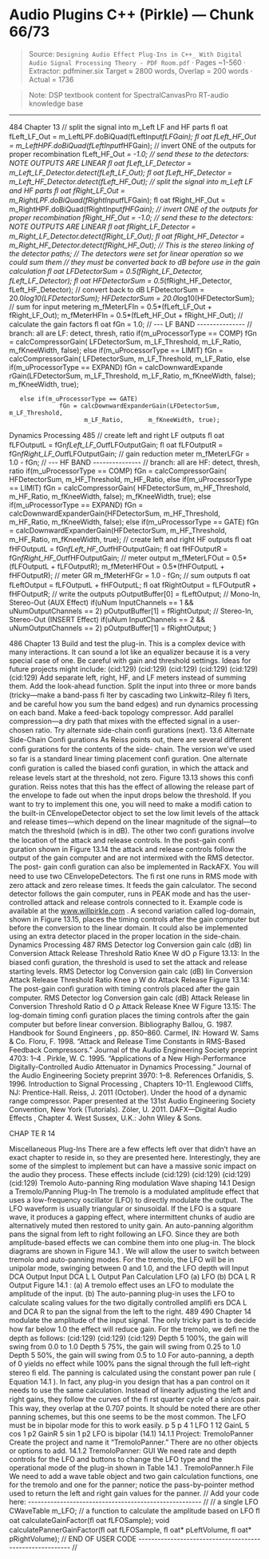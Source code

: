 # Audio Plugins C++ (Pirkle) — Chunk 66/73

> Source: `Designing Audio Effect Plug-Ins in C++_ With Digital Audio Signal Processing Theory - PDF Room.pdf` · Pages ~1-560 · Extractor: pdfminer.six
> Target ≈ 2800 words, Overlap = 200 words · Actual = 1736

> Note: DSP textbook content for SpectralCanvasPro RT-audio knowledge base

---
484  Chapter 13
      // split the signal into m_Left LF and HF parts
       ﬂ oat fLeft_LF_Out = m_LeftLPF.doBiQuad(fLeftInput*fLFGain);
       ﬂ oat fLeft_HF_Out = m_LeftHPF.doBiQuad(fLeftInput*fHFGain);
      // invert ONE of the outputs for proper recombination
       fLeft_HF_Out *= -1.0;
      // send these to the detectors: NOTE OUTPUTS ARE LINEAR
       ﬂ oat fLeft_LF_Detector = m_Left_LF_Detector.detect(fLeft_LF_Out);
       ﬂ oat fLeft_HF_Detector = m_Left_HF_Detector.detect(fLeft_HF_Out);
      // split the signal into m_Left LF and HF parts
       ﬂ oat fRight_LF_Out = m_RightLPF.doBiQuad(fRightInput*fLFGain);
       ﬂ oat fRight_HF_Out = m_RightHPF.doBiQuad(fRightInput*fHFGain);
      // invert ONE of the outputs for proper recombination
       fRight_HF_Out *= -1.0;
      // send these to the detectors: NOTE OUTPUTS ARE LINEAR
       ﬂ oat fRight_LF_Detector = m_Right_LF_Detector.detect(fRight_LF_Out);
       ﬂ oat fRight_HF_Detector = m_Right_HF_Detector.detect(fRight_HF_Out);
      // This is the stereo linking of the detector paths;
      // The detectors were set for linear operation so we could sum them
      // they must be converted back to dB before use in the gain calculation
       ﬂ oat LFDetectorSum = 0.5*(fRight_LF_Detector, fLeft_LF_Detector);
       ﬂ oat HFDetectorSum = 0.5*(fRight_HF_Detector, fLeft_HF_Detector);
      // convert back to dB
       LFDetectorSum = 20.0*log10(LFDetectorSum);
       HFDetectorSum = 20.0*log10(HFDetectorSum);
      // sum for input metering
       m_fMeterLFIn = 0.5*(fLeft_LF_Out + fRight_LF_Out);
       m_fMeterHFIn = 0.5*(fLeft_HF_Out + fRight_HF_Out);
      // calculate the gain factors
       ﬂ oat fGn = 1.0;
      // --- LF BAND ---------------
      // branch: all are LF: detect, thresh, ratio
       if(m_uProcessorType == COMP)
                 fGn = calcCompressorGain( LFDetectorSum, m_LF_Threshold, m_LF_Ratio,
   m_fKneeWidth, false);
       else if(m_uProcessorType == LIMIT)
                 fGn = calcCompressorGain( LFDetectorSum, m_LF_Threshold, m_LF_Ratio,
       else if(m_uProcessorType == EXPAND)
                  fGn = calcDownwardExpande rGain(LFDetectorSum, m_LF_Threshold,
m_LF_Ratio,       m_fKneeWidth, false);
   m_fKneeWidth, true);

       else if(m_uProcessorType == GATE)
                  fGn = calcDownwardExpanderGain(LFDetectorSum, m_LF_Threshold,
                         m_LF_Ratio,       m_fKneeWidth, true);
Dynamics Processing  485
      // create left and right LF outputs
       ﬂ oat fLFOutputL = fGn*fLeft_LF_Out*fLFOutputGain;
       ﬂ oat fLFOutputR = fGn*fRight_LF_Out*fLFOutputGain;
      // gain reduction meter
       m_fMeterLFGr = 1.0 - fGn;
      // --- HF BAND ---------------
      // branch: all are HF: detect, thresh, ratio
       if(m_uProcessorType == COMP)
                 fGn = calcCompressorGain( HFDetectorSum, m_HF_Threshold, m_HF_Ratio,
       else if(m_uProcessorType == LIMIT)
                 fGn = calcCompressorGain( HFDetectorSum, m_HF_Threshold, m_HF_Ratio,
   m_fKneeWidth, false);
   m_fKneeWidth, true);
       else if(m_uProcessorType == EXPAND)
                  fGn = calcDownwardExpanderGain(HFDetectorSum, m_HF_Threshold,
                         m_HF_Ratio,       m_fKneeWidth, false);
       else if(m_uProcessorType == GATE)
                 fGn = calcDownwardExpanderGain(HFDetectorSum, m_HF_Threshold,
                                    m_HF_Ratio,        m_fKneeWidth, true);
      // create left and right HF outputs
       ﬂ oat fHFOutputL = fGn*fLeft_HF_Out*fHFOutputGain;
       ﬂ oat fHFOutputR = fGn*fRight_HF_Out*fHFOutputGain;
      // meter output
       m_fMeterLFOut = 0.5*(fLFOutputL + fLFOutputR);
       m_fMeterHFOut = 0.5*(fHFOutputL + fHFOutputR);
      // meter GR
       m_fMeterHFGr = 1.0 - fGn;
      // sum outputs
       ﬂ oat fLeftOutput = fLFOutputL + fHFOutputL;
       ﬂ oat fRightOutput = fLFOutputR + fHFOutputR;
      // write the outputs
       pOutputBuffer[0] = fLeftOutput;
      // Mono-In, Stereo-Out (AUX Effect)
      if(uNum InputChannels == 1 && uNumOutputChannels == 2)
   pOutputBuffer[1] = fRightOutput;
      // Stereo-In, Stereo-Out (INSERT Effect)
      if(uNum InputChannels == 2 && uNumOutputChannels == 2)
   pOutputBuffer[1] = fRightOutput;
  }

486  Chapter 13
 Build and test the plug-in. This is a complex device with many interactions. It can sound a lot
like an equalizer  because it is a very special case of one. Be careful with gain and threshold
settings.
 Ideas for future projects might include:
(cid:129)
(cid:129)
(cid:129)
(cid:129)
(cid:129)
(cid:129)
   Add separate left, right, HF, and LF meters instead of summing them.
   Add the look-ahead function.
   Split the input into three or more bands (tricky—make a band-pass ﬁ lter by cascading two
Linkwitz–Riley ﬁ lters, and be careful how you sum the band edges) and run  dynamics
processing on each band.
   Make a feed-back topology compressor.
   Add parallel compression—a dry path that mixes with the effected signal in a user- chosen
ratio.
   Try alternate side-chain conﬁ gurations (next).
     13.6    Alternate Side-Chain Conﬁ gurations
 As Reiss points out, there are several different conﬁ gurations for the contents of the side-
chain. The version we’ve used so far is a standard linear timing placement conﬁ guration.
One alternate conﬁ guration is called the biased conﬁ guration, in which the attack and release
levels start at the threshold, not zero.  Figure 13.13  shows this conﬁ guration. Reiss notes that
this has the effect of allowing the release part of the envelope to fade out when the input
drops below the threshold. If you want to try to implement this one, you will need to make
a modiﬁ cation to the built-in CEnvelopeDetector object to set the low limit levels of the
attack and release times—which depend on the linear magnitude of the signal—to match the
threshold (which is in dB).
 The other two conﬁ gurations involve the location of the attack and release controls. In
the post-gain conﬁ guration shown in  Figure 13.14   the attack and release controls follow
the output of the gain computer and are not intermixed with the RMS  detector. The post-
gain conﬁ guration can also be implemented in RackAFX. You will need to use two
CEnvelopeDetectors. The ﬁ rst one runs in RMS mode with zero attack and zero release times.
It feeds the gain calculator. The second detector follows the gain computer, runs in PEAK
mode and has the user-controlled attack and release controls connected to it. Example code is
available at the  www.willpirkle.com .
 A second variation called log-domain, shown in  Figure 13.15,  places the timing controls
after the gain computer but before the conversion to the linear domain. It could also be
implemented using an extra detector placed in the proper location in the side-chain.
Dynamics Processing  487
RMS
Detector
log
Conversion
gain calc
(dB)
lin
Conversion
Attack
Release
Threshold  Ratio  Knee
W
dO
ρ
 Figure 13.13:    In the biased conﬁ guration, the threshold is used to
set the attack and release starting levels.
RMS
Detector
log
Conversion
gain calc
(dB)
lin
Conversion
Attack
Release
Threshold  Ratio  Knee
ρ
W
do
Attack
Release
 Figure 13.14:    The post-gain conﬁ guration with timing controls
placed after the gain computer.
RMS
Detector
log
Conversion
gain calc
(dB)
Attack
Release
lin
Conversion
Threshold  Ratio
d O
ρ
Attack
Release
Knee
W
 Figure 13.15:    The log-domain timing conﬁ guration places the timing
controls after the gain computer but before linear conversion.
     Bibliography
 Ballou, G. 1987.  Handbook for Sound Engineers , pp. 850–860. Carmel, IN: Howard W. Sams & Co.
 Floru, F. 1998. “Attack and Release Time Constants in RMS-Based Feedback Compressors.”  Journal of the Audio
Engineering Society  preprint 4703: 1–4 .
   Pirkle, W. C. 1995. “Applications of a New High-Performance Digitally-Controlled Audio Attenuator in Dynamics
Processing.”  Journal of the Audio Engineering Society  preprint 3970: 1–8.
    References
 Orfanidis, S. 1996.  Introduction to Signal Processing , Chapters 10–11. Englewood Cliffs, NJ: Prentice-Hall.
 Reiss, J. 2011 (October). Under the hood of a dynamic range compressor. Paper presented at the 131st Audio
Engineering Society Convention, New York (Tutorials).
 Zöler, U. 2011.  DAFX—Digital Audio Effects , Chapter 4. West Sussex, U.K.: John Wiley & Sons.

CHAP TE R 14

Miscellaneous Plug-Ins
    There are a few effects left over that didn’t have an exact chapter to reside in, so they are
presented here. Interestingly, they are some of the simplest to implement but can have a
massive sonic impact on the audio they process. These effects include
(cid:129)
(cid:129)
(cid:129)
(cid:129)
   Tremolo
   Auto-panning
   Ring modulation
   Wave shaping
  14.1     Design a Tremolo/Panning Plug-In
 The tremolo is a modulated amplitude effect that uses a low-frequency oscillator (LFO) to
directly modulate the output. The LFO waveform is usually triangular or sinusoidal. If the
LFO is a square wave, it produces a gapping effect, where intermittent chunks of audio are
alternatively muted then restored to unity gain. An auto-panning algorithm pans the signal
from left to right following an LFO. Since they are both amplitude-based effects we can
combine them into one plug-in. The block diagrams are shown in  Figure 14.1 .
 We will allow the user to switch between tremolo and auto-panning modes. For the tremolo,
the LFO will be in unipolar mode, swinging between 0 and 1.0, and the LFO depth will
Input
DCA
Output
Input
DCA L
L Output
Pan
Calculation
LFO
(a)
LFO
(b)
DCA L
R Output
 Figure 14.1 :    (a) A tremolo effect uses an LFO to modulate the amplitude of
 the input. (b) The auto-panning plug-in uses the LFO to calculate
scaling values for the two digitally controlled ampliﬁ ers DCA L and DCA R
to pan the signal from the left to the right.
489
490  Chapter 14
modulate the amplitude of the input signal. The only tricky part is to decide how far below
1.0 the effect will reduce gain. For the tremolo, we deﬁ ne the depth as follows:
(cid:129)
(cid:129)
(cid:129)
   Depth  5 100%, the gain will swing from 0.0 to 1.0
   Depth  5 75%, the gain will swing from 0.25 to 1.0
   Depth  5 50%, the gain will swing from 0.5 to 1.0
 For auto-panning, a depth of 0 yields no effect while 100% pans the signal through the
full left–right stereo ﬁ eld. The panning is calculated using the constant power pan rule
( Equation 14.1 ). In fact, any plug-in you design that has a pan control on it needs to use the
same calculation. Instead of linearly adjusting the left and right gains, they follow the curves
of the ﬁ rst quarter cycle of a sin/cos pair. This way, they overlap at the 0.707 points. It should
be noted there are other panning schemes, but this one seems to be the most common. The
LFO must be in bipolar mode for this to work easily.
p 5
p
4
 1 LFO 1 12
GainL 5  cos 1 p2
GainR 5  sin 1 p2
LFO is bipolar
(14.1)
  14.1.1  Project: TremoloPanner
 Create the project and name it “TremoloPanner.” There are no other objects or options to add.
   14.1.2  TremoloPanner: GUI
 We need rate and depth controls for the LFO and buttons to change the LFO type and the
operational mode of the plug-in shown in  Table 14.1 .
  TremoloPanner.h File
 We need to add a wave table object and two gain calculation functions, one for the tremolo
and one for the panner; notice the pass-by-pointer method used to return the left and right
gain values for the panner.
  // Add your code here: ------------------------------------------------------ //
  // a single LFO
  CWaveTable m_LFO;
  // a function to calculate the amplitude based on LFO
  ﬂ oat calculateGainFactor(ﬂ oat fLFOSample);
  void calculatePannerGainFactor(ﬂ oat fLFOSample, ﬂ oat* pLeftVolume,
  ﬂ oat* pRightVolume);
  // END OF USER CODE --------------------------------------------------------- //
